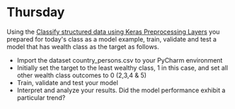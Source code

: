 # Thursday

Using the [Classify structured data using Keras Preprocessing Layers](https://www.tensorflow.org/tutorials/structured_data/preprocessing_layers) you prepared for today's class as a model example, train, validate and test a model that has wealth class as the target as follows.

- Import the dataset country_persons.csv to your PyCharm environment
- Initially set the target to the least wealthy class, 1 in this case, and set all other wealth class outcomes to 0 (2,3,4 & 5)
- Train, validate and test your model
- Interpret and analyze your results.  Did the model performance exhibit a particular trend?
